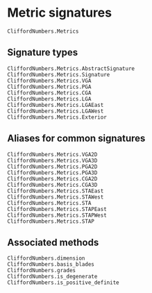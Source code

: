 # Metric signatures

```@docs
CliffordNumbers.Metrics
```

## Signature types

```@docs
CliffordNumbers.Metrics.AbstractSignature
CliffordNumbers.Metrics.Signature
CliffordNumbers.Metrics.VGA
CliffordNumbers.Metrics.PGA
CliffordNumbers.Metrics.CGA
CliffordNumbers.Metrics.LGA
CliffordNumbers.Metrics.LGAEast
CliffordNumbers.Metrics.LGAWest
CliffordNumbers.Metrics.Exterior
```

## Aliases for common signatures

```@docs
CliffordNumbers.Metrics.VGA2D
CliffordNumbers.Metrics.VGA3D
CliffordNumbers.Metrics.PGA2D
CliffordNumbers.Metrics.PGA3D
CliffordNumbers.Metrics.CGA2D
CliffordNumbers.Metrics.CGA3D
CliffordNumbers.Metrics.STAEast
CliffordNumbers.Metrics.STAWest
CliffordNumbers.Metrics.STA
CliffordNumbers.Metrics.STAPEast
CliffordNumbers.Metrics.STAPWest
CliffordNumbers.Metrics.STAP
```

## Associated methods

```@docs
CliffordNumbers.dimension
CliffordNumbers.basis_blades
CliffordNumbers.grades
CliffordNumbers.is_degenerate
CliffordNumbers.is_positive_definite
```
